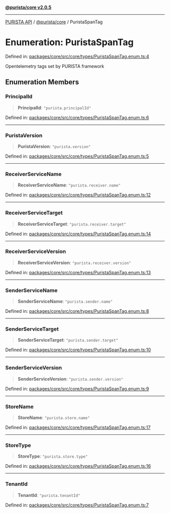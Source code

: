 [**@purista/core v2.0.5**](../README.md)

***

[PURISTA API](../../../packages.md) / [@purista/core](../README.md) / PuristaSpanTag

# Enumeration: PuristaSpanTag

Defined in: [packages/core/src/core/types/PuristaSpanTag.enum.ts:4](https://github.com/puristajs/purista/blob/master/packages/core/src/core/types/PuristaSpanTag.enum.ts#L4)

Opentelemetry tags set by PURISTA framework

## Enumeration Members

### PrincipalId

> **PrincipalId**: `"purista.principalId"`

Defined in: [packages/core/src/core/types/PuristaSpanTag.enum.ts:6](https://github.com/puristajs/purista/blob/master/packages/core/src/core/types/PuristaSpanTag.enum.ts#L6)

***

### PuristaVersion

> **PuristaVersion**: `"purista.version"`

Defined in: [packages/core/src/core/types/PuristaSpanTag.enum.ts:5](https://github.com/puristajs/purista/blob/master/packages/core/src/core/types/PuristaSpanTag.enum.ts#L5)

***

### ReceiverServiceName

> **ReceiverServiceName**: `"purista.receiver.name"`

Defined in: [packages/core/src/core/types/PuristaSpanTag.enum.ts:12](https://github.com/puristajs/purista/blob/master/packages/core/src/core/types/PuristaSpanTag.enum.ts#L12)

***

### ReceiverServiceTarget

> **ReceiverServiceTarget**: `"purista.receiver.target"`

Defined in: [packages/core/src/core/types/PuristaSpanTag.enum.ts:14](https://github.com/puristajs/purista/blob/master/packages/core/src/core/types/PuristaSpanTag.enum.ts#L14)

***

### ReceiverServiceVersion

> **ReceiverServiceVersion**: `"purista.receiver.version"`

Defined in: [packages/core/src/core/types/PuristaSpanTag.enum.ts:13](https://github.com/puristajs/purista/blob/master/packages/core/src/core/types/PuristaSpanTag.enum.ts#L13)

***

### SenderServiceName

> **SenderServiceName**: `"purista.sender.name"`

Defined in: [packages/core/src/core/types/PuristaSpanTag.enum.ts:8](https://github.com/puristajs/purista/blob/master/packages/core/src/core/types/PuristaSpanTag.enum.ts#L8)

***

### SenderServiceTarget

> **SenderServiceTarget**: `"purista.sender.target"`

Defined in: [packages/core/src/core/types/PuristaSpanTag.enum.ts:10](https://github.com/puristajs/purista/blob/master/packages/core/src/core/types/PuristaSpanTag.enum.ts#L10)

***

### SenderServiceVersion

> **SenderServiceVersion**: `"purista.sender.version"`

Defined in: [packages/core/src/core/types/PuristaSpanTag.enum.ts:9](https://github.com/puristajs/purista/blob/master/packages/core/src/core/types/PuristaSpanTag.enum.ts#L9)

***

### StoreName

> **StoreName**: `"purista.store.name"`

Defined in: [packages/core/src/core/types/PuristaSpanTag.enum.ts:17](https://github.com/puristajs/purista/blob/master/packages/core/src/core/types/PuristaSpanTag.enum.ts#L17)

***

### StoreType

> **StoreType**: `"purista.store.type"`

Defined in: [packages/core/src/core/types/PuristaSpanTag.enum.ts:16](https://github.com/puristajs/purista/blob/master/packages/core/src/core/types/PuristaSpanTag.enum.ts#L16)

***

### TenantId

> **TenantId**: `"purista.tenantId"`

Defined in: [packages/core/src/core/types/PuristaSpanTag.enum.ts:7](https://github.com/puristajs/purista/blob/master/packages/core/src/core/types/PuristaSpanTag.enum.ts#L7)
